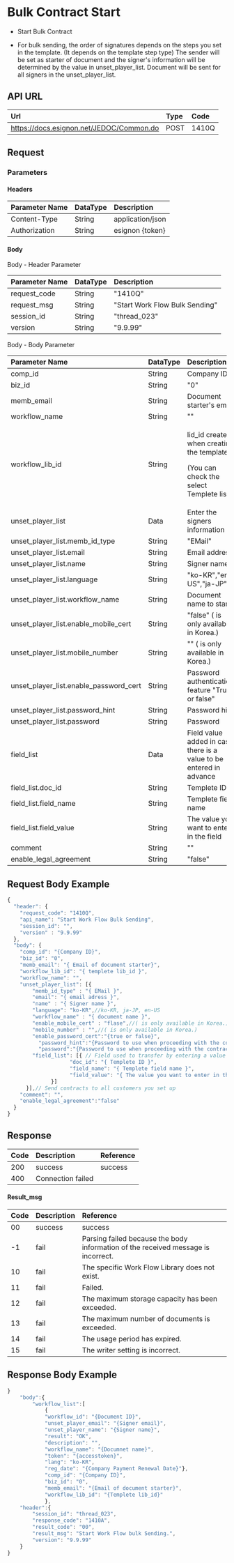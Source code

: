 # Bulk Contract Start

* Start Bulk Contract

* For bulk sending, the order of signatures depends on the steps you set in the template. \(It depends on the template step type\) The sender will be set as starter of document and the signer's information will be determined by the value in unset\_player\_list. Document will be sent for all signers in the unset\_player\_list.

## API URL

| Url | Type | **Code** |
| :--- | :--- | :--- |
| https://docs.esignon.net/JEDOC/Common.do | POST | 1410Q |

## Request

### Parameters

####  Headers

| **Parameter Name**                         | DataType | **Description** |
| :--- | :--- | :--- |
| Content-Type | String | application/json |
| Authorization | String | esignon {token} |

####   Body 

  Body - Header Parameter

| **Parameter Name**                         | DataType | **Description** |
| :--- | :--- | :--- |
| request\_code | String | "1410Q" |
| request\_msg | String | "Start Work Flow Bulk Sending" |
| session\_id | String | "thread\_023" |
| version | String | "9.9.99" |

  Body - Body Parameter

<table>
  <thead>
    <tr>
      <th style="text-align:left"><b>Parameter Name</b>
      </th>
      <th style="text-align:left">DataType</th>
      <th style="text-align:left"><b>Description</b>
      </th>
    </tr>
  </thead>
  <tbody>
    <tr>
      <td style="text-align:left">comp_id</td>
      <td style="text-align:left">String</td>
      <td style="text-align:left">Company ID</td>
    </tr>
    <tr>
      <td style="text-align:left">biz_id</td>
      <td style="text-align:left">String</td>
      <td style="text-align:left">&quot;0&quot;</td>
    </tr>
    <tr>
      <td style="text-align:left">memb_email</td>
      <td style="text-align:left">String</td>
      <td style="text-align:left">Document starter&apos;s email</td>
    </tr>
    <tr>
      <td style="text-align:left">workflow_name</td>
      <td style="text-align:left">String</td>
      <td style="text-align:left">&quot;&quot;</td>
    </tr>
    <tr>
      <td style="text-align:left">workflow_lib_id</td>
      <td style="text-align:left">String</td>
      <td style="text-align:left">
        <p>lid_id created when creating the template</p>
        <p>(You can check the select Templete list.)</p>
      </td>
    </tr>
    <tr>
      <td style="text-align:left">unset_player_list</td>
      <td style="text-align:left">Data</td>
      <td style="text-align:left">Enter the signers information</td>
    </tr>
    <tr>
      <td style="text-align:left">unset_player_list.memb_id_type</td>
      <td style="text-align:left">String</td>
      <td style="text-align:left">&quot;EMail&quot;</td>
    </tr>
    <tr>
      <td style="text-align:left">unset_player_list.email</td>
      <td style="text-align:left">String</td>
      <td style="text-align:left">Email address</td>
    </tr>
    <tr>
      <td style="text-align:left">unset_player_list.name</td>
      <td style="text-align:left">String</td>
      <td style="text-align:left">Signer name</td>
    </tr>
    <tr>
      <td style="text-align:left">unset_player_list.language</td>
      <td style="text-align:left">String</td>
      <td style="text-align:left">&quot;ko-KR&quot;,&quot;en-US&quot;,&quot;ja-JP&quot;</td>
    </tr>
    <tr>
      <td style="text-align:left">unset_player_list.workflow_name</td>
      <td style="text-align:left">String</td>
      <td style="text-align:left">Document name to start</td>
    </tr>
    <tr>
      <td style="text-align:left">unset_player_list.enable_mobile_cert</td>
      <td style="text-align:left">String</td>
      <td style="text-align:left">&quot;false&quot; ( is only available in Korea.)</td>
    </tr>
    <tr>
      <td style="text-align:left">unset_player_list.mobile_number</td>
      <td style="text-align:left">String</td>
      <td style="text-align:left">&quot;&quot; ( is only available in Korea.)</td>
    </tr>
    <tr>
      <td style="text-align:left">unset_player_list.enable_password_cert</td>
      <td style="text-align:left">String</td>
      <td style="text-align:left">Password authentication feature &quot;True or false&quot;</td>
    </tr>
    <tr>
      <td style="text-align:left">unset_player_list.password_hint</td>
      <td style="text-align:left">String</td>
      <td style="text-align:left">Password hint</td>
    </tr>
    <tr>
      <td style="text-align:left">unset_player_list.password</td>
      <td style="text-align:left">String</td>
      <td style="text-align:left">Password</td>
    </tr>
    <tr>
      <td style="text-align:left">field_list</td>
      <td style="text-align:left">Data</td>
      <td style="text-align:left">Field value added in case there is a value to be entered in advance</td>
    </tr>
    <tr>
      <td style="text-align:left">field_list.doc_id</td>
      <td style="text-align:left">String</td>
      <td style="text-align:left">Templete ID</td>
    </tr>
    <tr>
      <td style="text-align:left">field_list.field_name</td>
      <td style="text-align:left">String</td>
      <td style="text-align:left">Templete field name</td>
    </tr>
    <tr>
      <td style="text-align:left">field_list.field_value</td>
      <td style="text-align:left">String</td>
      <td style="text-align:left">The value you want to enter in the field</td>
    </tr>
    <tr>
      <td style="text-align:left">comment</td>
      <td style="text-align:left">String</td>
      <td style="text-align:left">&quot;&quot;</td>
    </tr>
    <tr>
      <td style="text-align:left">enable_legal_agreement</td>
      <td style="text-align:left">String</td>
      <td style="text-align:left">&quot;false&quot;</td>
    </tr>
  </tbody>
</table>

## Request Body Example

```javascript
{
  "header": {
    "request_code": "1410Q",
    "api_name": "Start Work Flow Bulk Sending",
    "session_id": "",
    "version" : "9.9.99"
  },
  "body": {
    "comp_id": "{Company ID}",
    "biz_id": "0",
    "memb_email": "{ Email of document starter}",
    "workflow_lib_id": "{ templete lib_id }",
    "workflow_name": "",
    "unset_player_list": [{
        "memb_id_type" : "{ EMail }",
        "email": "{ email adress }",
        "name" : "{ Signer name }",
        "language": "ko-KR",//ko-KR, ja-JP, en-US
        "workflow_name" : "{ document name }",
        "enable_mobile_cert" : "flase",//( is only available in Korea.)
        "mobile_number" : "",//( is only available in Korea.)
        "enable_password_cert":"{true or false}",
	      "password_hint":"{Password to use when proceeding with the contract hint}",  		
	      "password":"{Password to use when proceeding with the contract}",
        "field_list": [{ // Field used to transfer by entering a value in the field at contract startup
      				"doc_id": "{ Templete ID }",
      				"field_name": "{ Templete field name }",
      				"field_value": "{ The value you want to enter in the appropriate field }"
			  }]
      }],// Send contracts to all customers you set up
    "comment": "",
    "enable_legal_agreement":"false"
  }
}
```

## Response

| Code | **Description** | **Reference** |
| :--- | :--- | :--- |
| 200 | success | success |
| 400 | Connection failed |  |

#### Result\_msg

| Code | **Description** | **Reference** |
| :--- | :--- | :--- |
| 00 | success | success |
| -1 | fail | Parsing failed because the body information of the received message is incorrect. |
| 10 | fail | The specific Work Flow Library does not exist. |
| 11 | fail | Failed. |
| 12 | fail | The maximum storage capacity has been exceeded. |
| 13 | fail | The maximum number of documents is exceeded. |
| 14 | fail | The usage period has expired. |
| 15 | fail | The writer setting is incorrect. |

## Response Body Example

```javascript
}
	"body":{
		"workflow_list":[
			{
			"workflow_id": "{Document ID}",
			"unset_player_email": "{Signer email}",
			"unset_player_name": "{Signer name}",
			"result": "OK",
			"description": "",
			"workflow_name": "{Documnet name}",
			"token": "{accesstoken}",
			"lang": "ko-KR",
			"reg_date": "{Company Payment Renewal Date}"},
			"comp_id": "{Company ID}",
			"biz_id": "0",
			"memb_email": "{Email of document starter}",
			"workflow_lib_id": "{Templete lib_id}"
			},
	"header":{
		"session_id": "thread_023",
		"response_code": "1410A",
		"result_code": "00",
		"result_msg": "Start Work Flow bulk Sending.",
		"version": "9.9.99"
	}
}
```

